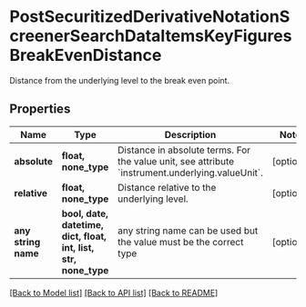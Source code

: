 # PostSecuritizedDerivativeNotationScreenerSearchDataItemsKeyFiguresBreakEvenDistance

Distance from the underlying level to the break even point.

## Properties
Name | Type | Description | Notes
------------ | ------------- | ------------- | -------------
**absolute** | **float, none_type** | Distance in absolute terms. For the value unit, see attribute &#x60;instrument.underlying.valueUnit&#x60;. | [optional] 
**relative** | **float, none_type** | Distance relative to the underlying level. | [optional] 
**any string name** | **bool, date, datetime, dict, float, int, list, str, none_type** | any string name can be used but the value must be the correct type | [optional]

[[Back to Model list]](../README.md#documentation-for-models) [[Back to API list]](../README.md#documentation-for-api-endpoints) [[Back to README]](../README.md)


